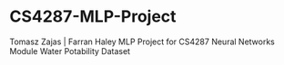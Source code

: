 # CS4287-MLP-Project
Tomasz Zajas | Farran Haley
MLP Project for CS4287 Neural Networks Module
Water Potability Dataset

